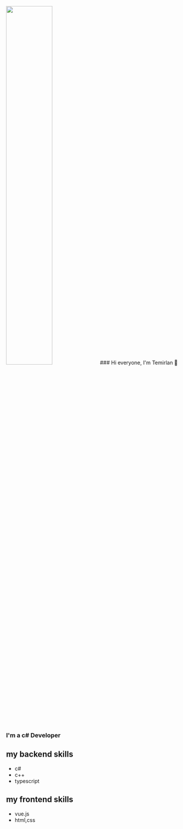 <img src="https://cdna.artstation.com/p/assets/images/images/035/019/746/original/tima-baish-wellcum.gif?1613903167" width="50%">
### Hi everyone, I'm Temirlan 👋

### I'm a c# Developer

## my backend skills

- c#
- c++
- typescript

## my frontend skills

- vue.js
- html,css


